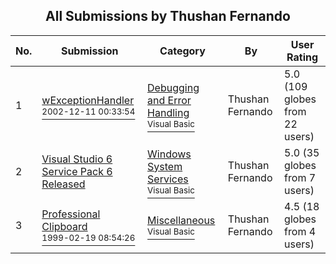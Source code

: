 ﻿<div align="center">

## All Submissions by Thushan Fernando

</div>

No.  | Submission | Category | By   | User Rating
---- | ---------- | -------- | ---- | -----------
1 | [wExceptionHandler<br /><sup>2002-12-11 00:33:54</sup>](https://github.com/Planet-Source-Code/thushan-fernando-wexceptionhandler__1-41471) | [Debugging and Error Handling<br /><sup>Visual Basic</sup>](../ByCategory/debugging-and-error-handling__1-26.md) | Thushan Fernando | 5.0 (109 globes from 22 users)
2 | [Visual Studio 6 Service Pack 6 Released<br />](https://github.com/Planet-Source-Code/thushan-fernando-visual-studio-6-service-pack-6-released__1-52756) | [Windows System Services<br /><sup>Visual Basic</sup>](../ByCategory/windows-system-services__1-35.md) | Thushan Fernando | 5.0 (35 globes from 7 users)
3 | [Professional Clipboard<br /><sup>1999-02-19 08:54:26</sup>](https://github.com/Planet-Source-Code/thushan-fernando-professional-clipboard__1-44048) | [Miscellaneous<br /><sup>Visual Basic</sup>](../ByCategory/miscellaneous__1-1.md) | Thushan Fernando | 4.5 (18 globes from 4 users)
